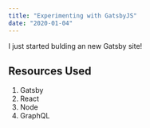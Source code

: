 ```yaml
---
title: "Experimenting with GatsbyJS"
date: "2020-01-04"
---
```


I just started bulding an new Gatsby site!

## Resources Used

1. Gatsby
2. React
3. Node
4. GraphQL
